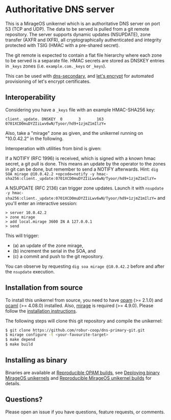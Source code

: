 # Authoritative DNS server

This is a MirageOS unikernel which is an authoritative DNS server on port 53
(TCP and UDP). The data to be served is pulled from a git remote repository. The
server supports dynamic updates (NSUPDATE), zone transfer (AXFR and IXFR), all
cryptographically authenticated and integrity protected with TSIG (HMAC with a
pre-shared secret).

The git remote is expected to contain a flat file hierarchy where each zone
to be served is a separate file. HMAC secrets are stored as DNSKEY entries
in `_keys` zones (i.e. `example.com._keys` or `_keys`).

This can be used with [dns-secondary](https://github.com/robur-coop/dns-secondary),
and [let's encrypt](https://github.com/robur-coop/dns-letsencrypt-secondary) for
automated provisioning of let's encrypt certificates.

## Interoperability

Considering you have a `_keys` file with an example HMAC-SHA256 key:
```
client._update. DNSKEY  0       3       163     0701XCD0muDYZIiLwv6wN/Tyoor/hd9+1zjmZ1mIlzY=
```

Also, take a "mirage" zone as given, and the unikernel running on "10.0.42.2" in the following.

Interoperation with utilities from bind is given:

If a NOTIFY (RFC 1996) is received, which is signed with a known hmac
secret, a git pull is done. This means an update by the operator to the zones in
git can be done, but remember to send a NOTIFY afterwards. Hint:
`dig SOA mirage @10.0.42.2 +opcode=notify -y hmac-sha256:client._update:0701XCD0muDYZIiLwv6wN/Tyoor/hd9+1zjmZ1mIlzY=`

A NSUPDATE (RFC 2136) can trigger zone updates. Launch it with
`nsupdate -y hmac-sha256:client._update:0701XCD0muDYZIiLwv6wN/Tyoor/hd9+1zjmZ1mIlzY=`
and you'll enter an interactive session:
```
> server 10.0.42.2
> zone mirage
> add local.mirage 3600 IN A 127.0.0.1
> send
```

This will trigger:
- (a) an update of the zone mirage,
- (b) increment the serial in the SOA, and
- (c) a commit and push to the git repository.

You can observe by requesting `dig soa mirage @10.0.42.2` before and after
the `nsupdate` execution.

## Installation from source

To install this unikernel from source, you need to have
[opam](https://opam.ocaml.org) (>= 2.1.0) and
[ocaml](https://ocaml.org) (>= 4.08.0) installed. Also,
[mirage](https://mirageos.org) is required (>= 4.9.0). Please follow the
[installation instructions](https://mirageos.org/wiki/install).

The following steps will clone this git repository and compile the unikernel:

```bash
$ git clone https://github.com/robur-coop/dns-primary-git.git
$ mirage configure -t <your-favourite-target>
$ make depend
$ make build
```

## Installing as binary

Binaries are available at [Reproducible OPAM
builds](https://builds.robur.coop/job/dns-primary-git/), see [Deploying binary MirageOS
unikernels](https://hannes.robur.coop/Posts/Deploy) and [Reproducible MirageOS
unikernel builds](https://hannes.robur.coop/Posts/ReproducibleOPAM) for details.

## Questions?

Please open an issue if you have questions, feature requests, or comments.
